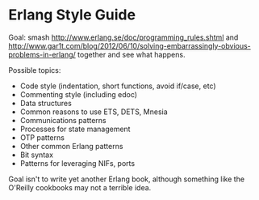 Erlang Style Guide
==================

Goal: smash http://www.erlang.se/doc/programming_rules.shtml and
http://www.gar1t.com/blog/2012/06/10/solving-embarrassingly-obvious-problems-in-erlang/
together and see what happens.

Possible topics:

* Code style (indentation, short functions, avoid if/case, etc)
* Commenting style (including edoc)
* Data structures
* Common reasons to use ETS, DETS, Mnesia
* Communications patterns
* Processes for state management
* OTP patterns
* Other common Erlang patterns
* Bit syntax
* Patterns for leveraging NIFs, ports

Goal isn't to write yet another Erlang book, although something like
the O'Reilly cookbooks may not a terrible idea.
